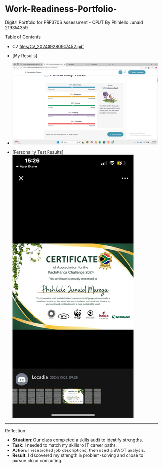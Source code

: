 # Work-Readiness-Portfolio-
Digital Portfolio for PRP370S Assessment - CPUT 
 By   Phihlello Junaid 219354359

Table of Contents  
  

 -  CV [files/CV_202409280937452.pdf](CV_202409280937452.pdf)
 -  [My Results]
 -   <img src="/Screenshot%20(45).png" alt="My Results" width="500" />
 
 - [Personality Test Results]<img src="/WhatsApp%20Image%202025-05-21%20at%2015.28.09_31d36ec3.jpg" alt="Personality Test Results" width="400" />
 
 
 
---
Reflection  
- **Situation**: Our class completed a skills audit to identify strengths.  
- **Task**: I needed to match my skills to IT career paths.  
- **Action**: I researched job descriptions, then used a SWOT analysis.  
- **Result**: I discovered my strength in problem-solving and chose to pursue cloud computing.  
